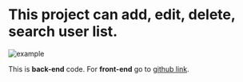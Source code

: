 # This project can add, edit, delete, search user list.

![example](https://github.com/faniet369/backend-basic-restapi-proj/assets/59725447/99f60373-f1dd-4ec7-ae47-8ede6d6b1b64)



This is **back-end** code. For **front-end** go to [github link](https://github.com/faniet369/frontend-basic-restapi-proj).
